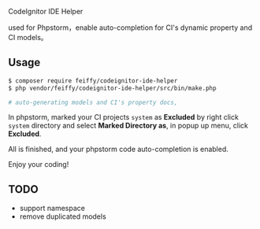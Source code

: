 CodeIgnitor IDE Helper

used for Phpstorm，enable auto-completion for CI's dynamic property and CI models。

## Usage

``` sh
$ composer require feiffy/codeignitor-ide-helper
$ php vendor/feiffy/codeignitor-ide-helper/src/bin/make.php

# auto-generating models and CI's property docs, 
```

In phpstorm, marked your CI projects `system` as **Excluded** by right click `system` directory and select **Marked Directory as**, in popup up menu, click **Excluded**.

All is finished, and your phpstorm code auto-completion is enabled.

Enjoy your coding!

## TODO
* support namespace
* remove duplicated models